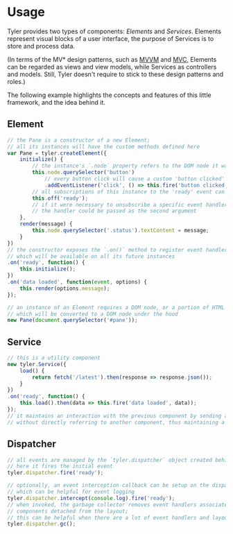 # Usage

Tyler provides two types of components: *Elements* and *Services*. Elements represent visual blocks of a user interface, the purpose of Services is to store and process data.

(In terms of the MV* design patterns, such as [MVVM](https://en.wikipedia.org/wiki/Model_View_ViewModel) and [MVC](https://en.wikipedia.org/wiki/Model%E2%80%93view%E2%80%93controller), Elements can be regarded as views and view models, while Services as controllers and models. Still, Tyler doesn't require to stick to these design patterns and roles.)

The following example highlights the concepts and features of this little framework, and the idea behind it.

## Element

```js
// the Pane is a constructor of a new Element;
// all its instances will have the custom methods defined here
var Pane = tyler.createElement({
    initialize() {
        // the instance's `.node` property refers to the DOM node it was created for
        this.node.querySelector('button')
            // every button click will cause a custom 'button clicked' event
            .addEventListener('click', () => this.fire('button clicked'));
        // all subscriptions of this instance to the 'ready' event can now be removed
        this.off('ready');
        // if it were necessary to unsubscribe a specific event handler from the component,
        // the handler could be passed as the second argument
    },
    render(message) {
        this.node.querySelector('.status').textContent = message;
    }
})
// the constructor exposes the `.on()` method to register event handlers
// which will be available on all its future instances
.on('ready', function() {
    this.initialize();
})
.on('data loaded', function(event, options) {
    this.render(options.message);
});

// an instance of an Element requires a DOM node, or a portion of HTML markup
// which will be converted to a DOM node under the hood
new Pane(document.querySelector('#pane'));
```

## Service

```js
// this is a utility component
new tyler.Service({
    load() {
        return fetch('/latest').then(response => response.json());
    }
})
.on('ready', function() {
    this.load().then(data => this.fire('data loaded', data));
});
// it maintains an interaction with the previous component by sending and receiving events,
// without directly referring to another component, thus maintaining a great deal of independence
```

## Dispatcher

```js
// all events are managed by the `tyler.dispatcher` object created behind the scenes;
// here it fires the initial event
tyler.dispatcher.fire('ready');
```

```js
// optionally, an event interception callback can be setup on the dispatcher,
// which can be helpful for event logging
tyler.dispatcher.intercept(console.log).fire('ready');
// when invoked, the garbage collector removes event handlers associated with
// components detached from the layout;
// this can be helpful when there are a lot of event handlers and layout rearrangements
tyler.dispatcher.gc();
```